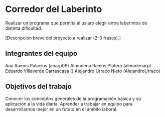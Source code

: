 # Corredor del Laberinto
Realizar un programa que permita al usiaro elegir entre laberintos de distinta dificultad. 

[Descripción breve del proyecto a realizar (2-3 frases).]

## Integrantes del equipo
Ana Ramos Palacios (anarp09)
Almudena Ramos Platero (almudenarp)
Eduardo Villaverde Carrascasa ()
Alejandro Urraco Nieto (AlejandroUrraco)


## Objetivos del trabajo
Conocer los conceptos generales de la programación básica y su aplicación a la vida diaria.
Aprender a trabajar en equipo para desarrollarnos mejor en un fututo en el ámbito laboral.

